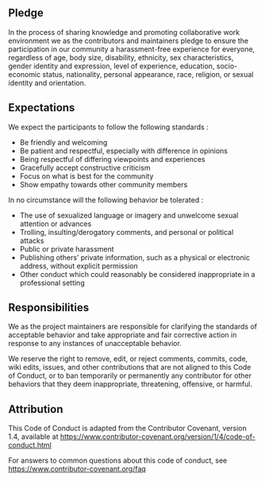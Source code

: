 
## Pledge

In the process of sharing knowledge and promoting collaborative work environment we as the contributors and maintainers pledge to ensure the participation in our community a harassment-free experience for everyone, regardless of age, body size, disability, ethnicity, sex characteristics, gender identity and expression, level of experience, education, socio-economic status, nationality, personal appearance, race, religion, or sexual identity and orientation.

## Expectations

We expect the participants to follow the following standards :

- Be friendly and welcoming
- Be patient and respectful, especially with difference in opinions
- Being respectful of differing viewpoints and experiences
- Gracefully accept constructive criticism
- Focus on what is best for the community
- Show empathy towards other community members

In no circumstance will the following behavior be tolerated :

- The use of sexualized language or imagery and unwelcome sexual attention or advances
- Trolling, insulting/derogatory comments, and personal or political attacks
- Public or private harassment
- Publishing others’ private information, such as a physical or electronic address, without explicit permission
- Other conduct which could reasonably be considered inappropriate in a professional setting

## Responsibilities

We as the project maintainers are responsible for clarifying the standards of acceptable behavior and take appropriate and fair corrective action in response to any instances of unacceptable behavior.

We reserve the right to remove, edit, or reject comments, commits, code, wiki edits, issues, and other contributions that are not aligned to this Code of Conduct, or to ban temporarily or permanently any contributor for other behaviors that they deem inappropriate, threatening, offensive, or harmful.

## Attribution

This Code of Conduct is adapted from the Contributor Covenant, version 1.4, available at https://www.contributor-covenant.org/version/1/4/code-of-conduct.html

For answers to common questions about this code of conduct, see https://www.contributor-covenant.org/faq
